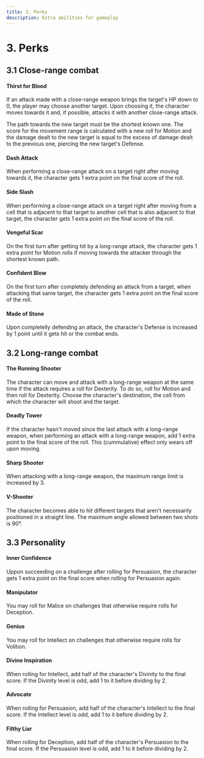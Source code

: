 ```yaml
---
title: 3. Perks
description: Extra abilities for gameplay
---
```


# 3. Perks

## 3.1 Close-range combat

#### Thirst for Blood

If an attack made with a close-range weapon brings the target's HP down to 0,
the player may choose another target. Upon choosing it, the character moves
towards it and, if possible, attacks it with another close-range attack.

The path towards the new target must be the shortest known one. The score for
the movement range is calculated with a new roll for Motion and the damage dealt
to the new target is equal to the excess of damage dealt to the previous one,
piercing the new target's Defense.

#### Dash Attack

When performing a close-range attack on a target right after moving towards it,
the character gets 1 extra point on the final score of the roll.

#### Side Slash

When performing a close-range attack on a target right after moving from a cell
that is adjacent to that target to another cell that is also adjacent to that
target, the character gets 1 extra point on the final score of the roll.

#### Vengeful Scar

On the first turn after getting hit by a long-range attack, the character gets
1 extra point for Motion rolls if moving towards the attacker through the
shortest known path.

#### Confident Blow

On the first turn after completely defending an attack from a target, when
attacking that same target, the character gets 1 extra point on the final score
of the roll.

#### Made of Stone

Upon completelly defending an attack, the character's Defense is increased by 1
point until it gets hit or the combat ends.

## 3.2 Long-range combat

#### The Running Shooter

The character can move and attack with a long-range weapon at the same time if
the attack requires a roll for Dexterity. To do so, roll for Motion and then
roll for Dexterity. Choose the character's destination, the cell from which the
character will shoot and the target.

#### Deadly Tower

If the character hasn't moved since the last attack with a long-range weapon,
when performing an attack with a long-range weapon, add 1 extra point to the
final score of the roll. This (cummulative) effect only wears off upon moving.

#### Sharp Shooter

When attacking with a long-range weapon, the maximum range limit is increased by
3.

#### V-Shooter

The character becomes able to hit different targets that aren't necessarily
positioned in a straight line. The maximum angle allowed between two shots is
90°.

## 3.3 Personality

#### Inner Confidence

Uppon succeeding on a challenge after rolling for Persuasion, the character gets
1 extra point on the final score when rolling for Persuasion again.

#### Manipulator

You may roll for Malice on challenges that otherwise require rolls for
Deception.

#### Genius

You may roll for Intellect on challenges that otherwise require rolls for
Volition.

#### Divine Inspiration

When rolling for Intellect, add half of the character's Divinity to the final
score. If the Divinity level is odd, add 1 to it before dividing by 2.

#### Advocate

When rolling for Persuasion, add half of the character's Intellect to the final
score. If the Intellect level is odd, add 1 to it before dividing by 2.

#### Filthy Liar

When rolling for Deception, add half of the character's Persuasion to the final
score. If the Persuasion level is odd, add 1 to it before dividing by 2.
